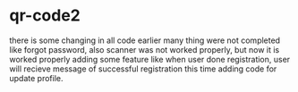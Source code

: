 # qr-code2 
there is some changing in all code 
earlier many thing were not completed like forgot password, 
also scanner was not worked properly, but now it is worked properly 
adding some feature like when user done registration, user will recieve message of successful registration 
this time adding code for update profile.
